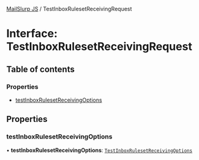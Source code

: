 [MailSlurp JS](../README.md) / TestInboxRulesetReceivingRequest

# Interface: TestInboxRulesetReceivingRequest

## Table of contents

### Properties

- [testInboxRulesetReceivingOptions](TestInboxRulesetReceivingRequest.md#testinboxrulesetreceivingoptions)

## Properties

### testInboxRulesetReceivingOptions

• **testInboxRulesetReceivingOptions**: [`TestInboxRulesetReceivingOptions`](TestInboxRulesetReceivingOptions.md)
